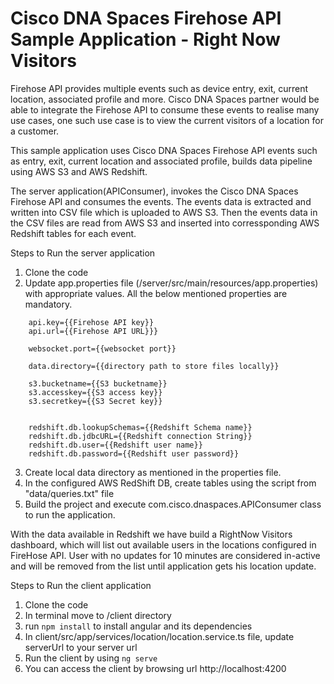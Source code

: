 # Cisco DNA Spaces Firehose API Sample Application - Right Now Visitors

Firehose API provides multiple events such as device entry, exit, current location, associated profile and more. Cisco DNA Spaces partner would be able to integrate the Firehose API to consume these events to realise many use cases, one such use case is to view the current visitors of a location for a customer. 

This sample application uses Cisco DNA Spaces Firehose API events such as entry, exit, current location and associated profile, builds data pipeline using AWS S3 and AWS Redshift. 

The server application(APIConsumer), invokes the Cisco DNA Spaces Firehose API and consumes the events. The events data is extracted and written into CSV file which is uploaded to AWS S3. Then the events data in the CSV files are read from AWS S3 and inserted into corressponding AWS Redshift tables for each event.

Steps to Run the server application
1) Clone the code
2) Update app.properties file (/server/src/main/resources/app.properties) with appropriate values. All the below mentioned properties are mandatory.
```properties
    api.key={{Firehose API key}}
    api.url={{Firehose API URL}}}

    websocket.port={{websocket port}}

    data.directory={{directory path to store files locally}}
    
    s3.bucketname={{S3 bucketname}}
    s3.accesskey={{S3 access key}}
    s3.secretkey={{S3 Secret key}}


    redshift.db.lookupSchemas={{Redshift Schema name}}
    redshift.db.jdbcURL={{Redshift connection String}}
    redshift.db.user={{Redshift user name}}
    redshift.db.password={{Redshift user password}}
```
3) Create local data directory as mentioned in the properties file.
4) In the configured AWS RedShift DB, create tables using the script from "data/queries.txt" file
4) Build the project and execute com.cisco.dnaspaces.APIConsumer class to run the application.


With the data available in Redshift we have build a RightNow Visitors dashboard, which will list out available users in the locations configured in FireHose API. User with no updates for 10 minutes are considered in-active and will be removed from the list until application gets his location update.

Steps to Run the client application
1) Clone the code
2) In terminal move to /client directory
3) run ```npm install``` to install angular and its dependencies
4) In client/src/app/services/location/location.service.ts file, update serverUrl to your server url
5) Run the client by using ```ng serve```
6) You can access the client by browsing url http://localhost:4200


